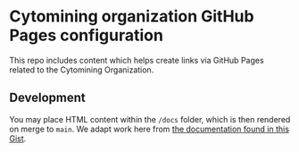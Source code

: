 # Cytomining organization GitHub Pages configuration

This repo includes content which helps create links via GitHub Pages related to the Cytomining Organization.

## Development

You may place HTML content within the `/docs` folder, which is then rendered on merge to `main`.
We adapt work here from [the documentation found in this Gist](https://gist.github.com/domenic/1f286d415559b56d725bee51a62c24a7).
